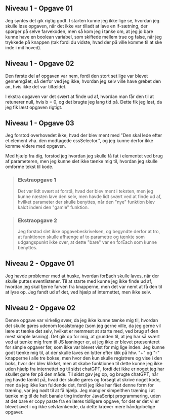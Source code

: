 
## Niveau 1 - Opgave 01 
Jeg syntes det gik rigtig godt. I starten kunne jeg ikke lige se, hvordan jeg skulle løse opgaven, når det ikke var tilladt at lave en if-sætning, der spørger på selve farvekoden, men så kom jeg i tanke om, at jeg jo bare kunne have en boolean variabel, som skiftede mellem true og false, når jeg trykkede på knappen (tak fordi du vidste, hvad der på ville komme til at ske inde i mit hoved).


## Niveau 1 - Opgave 02
Den første del af opgaven var nem, fordi den stort set lige var blevet gennemgået, så derfor ved jeg ikke, hvordan jeg selv ville have grebet den an, hvis ikke det var tilfældet.

I ekstra opgaven var det svært at finde ud af, hvordan man får den til at retunerer null, hvis b = 0, og det brugte jeg lang tid på. Dette fik jeg løst, da jeg fik læst opgaven rigtigt. 


## Niveau 1 - Opgave 03
Jeg forstod overhovedet ikke, hvad der blev ment med "Den skal lede efter et element vha. den modtagede cssSelector.", og jeg kunne derfor ikke komme videre med opgaven. 

Med hjælp fra dig, forstod jeg hvordan jeg skulle få fat i elementet ved brug af parameteren, men jeg kunne slet ikke tænke mig til, hvordan jeg skulle omforme tekst til kode.

> ### Ekstraopgave 1
> Det var lidt svært at forstå, hvad der blev ment i teksten, men jeg kunne næsten lave den selv, men havde lidt svært ved at finde ud af, hvilket parameter der skulle benyttes, når den "nye" funktion blev kaldt indeni den "gamle" funktion. 


> ### Ekstraopgave 2
> Jeg forstod slet ikke opgavebeskrivelsen, og begyndte derfor at tro, at funktionen skulle afhænge af to parametre og tænkte som udgangspunkt ikke over, at dette "bare" var en forEach som kunne benyttes. 


## Niveau 2 - Opgave 01
Jeg havde problemer med at huske, hvordan forEach skulle laves, når der skulle puttes eventlistener. Til at starte med kunne jeg ikke finde ud af, hvordan jeg skal fjerne farven fra knapperne, men det var nemt at få den til at lyse op. Jeg fandt ud af det, ved hjælp af internettet, men ikke selv. 


## Niveau 2 - Opgave 02
Denne opgave var virkelig svær, da jeg ikke kunne tænke mig til, hvordan det skulle gøres udenom localstorage (som jeg gerne ville, da jeg gerne vil lære at tænke det selv, hvilket er nemmest at starte med, ved brug af den mest simple løsning). Det gik op for mig, at grunden til, at jeg har så svært ved at tænke mig frem til JS løsninger er, at jeg ikke er blevet præsenteret for simple opgaver før, som ikke var blevet vist for mig lige inden. Jeg kunne godt tænke mig til, at der skulle laves en lytter efter klik på hhv. "+" og "-" knapperne i alle tre bokse, men hvor den kun skulle registrere og vise i den boks, hvor der blev klikket, men at skabe funktionen til dette kunne jeg ikke uden hjælp fra internettet og til sidst chatGPT, fordi det ikke er noget jeg har skullet gøre før på den måde. Til sidst gav jeg op, og brugte chatGPT, når jeg havde tænkt på, hvad der skulle gøres og forsøgt at skrive noget kode, men da jeg ikke kan fuldende det, fordi jeg ikke har fået denne form for træning, var jeg nødt til at få hjælp. Jeg mangler simpelthen træning i at tænke mig til de helt banale ting indenfor JavaScript programmering, uden at det bare er copy paste fra en læres tidligere opgave, for det er det vi er blevet øvet i og ikke selvtænkende, da dette kræver mere håndgribelige opgaver. 